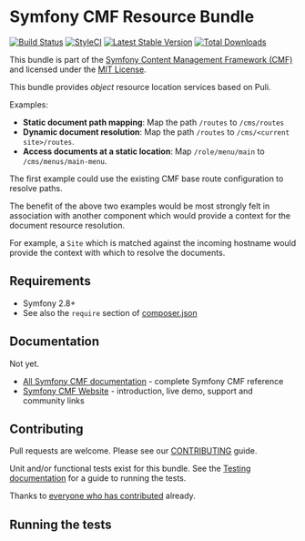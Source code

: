 # Symfony CMF Resource Bundle

[![Build Status](https://travis-ci.org/symfony-cmf/resource-bundle.svg?branch=master)](https://travis-ci.org/symfony-cmf/resource-bundle)
[![StyleCI](https://styleci.io/repos/26688804/shield)](https://styleci.io/repos/26688804)
[![Latest Stable Version](https://poser.pugx.org/symfony-cmf/resource-bundle/version.png)](https://packagist.org/packages/symfony-cmf/resource-bundle)
[![Total Downloads](https://poser.pugx.org/symfony-cmf/resource-bundle/d/total.png)](https://packagist.org/packages/symfony-cmf/resource-bundle)

This bundle is part of the [Symfony Content Management Framework (CMF)](http://cmf.symfony.com/)
and licensed under the [MIT License](LICENSE).

This bundle provides *object* resource location services based on Puli.

Examples:

- **Static document path mapping**: Map the path `/routes` to `/cms/routes`
- **Dynamic document resolution**: Map the path `/routes` to `/cms/<current site>/routes`.
- **Access documents at a static location**: Map `/role/menu/main` to `/cms/menus/main-menu`.

The first example could use the existing CMF base route configuration to
resolve paths.

The benefit of the above two examples would be most strongly felt in
association with another component which would provide a context for the
document resource resolution.

For example, a `Site` which is matched against the incoming hostname would
provide the context with which to resolve the documents.

## Requirements 

* Symfony 2.8+
* See also the `require` section of [composer.json](composer.json)

## Documentation

Not yet.

* [All Symfony CMF documentation](http://symfony.com/doc/master/cmf/index.html) - complete Symfony CMF reference
* [Symfony CMF Website](http://cmf.symfony.com/) - introduction, live demo, support and community links

## Contributing

Pull requests are welcome. Please see our
[CONTRIBUTING](https://github.com/symfony-cmf/symfony-cmf/blob/master/CONTRIBUTING.md)
guide.

Unit and/or functional tests exist for this bundle. See the
[Testing documentation](http://symfony.com/doc/master/cmf/components/testing.html)
for a guide to running the tests.

Thanks to
[everyone who has contributed](https://github.com/symfony-cmf/ResourceBundle/contributors) already.
## Running the tests
